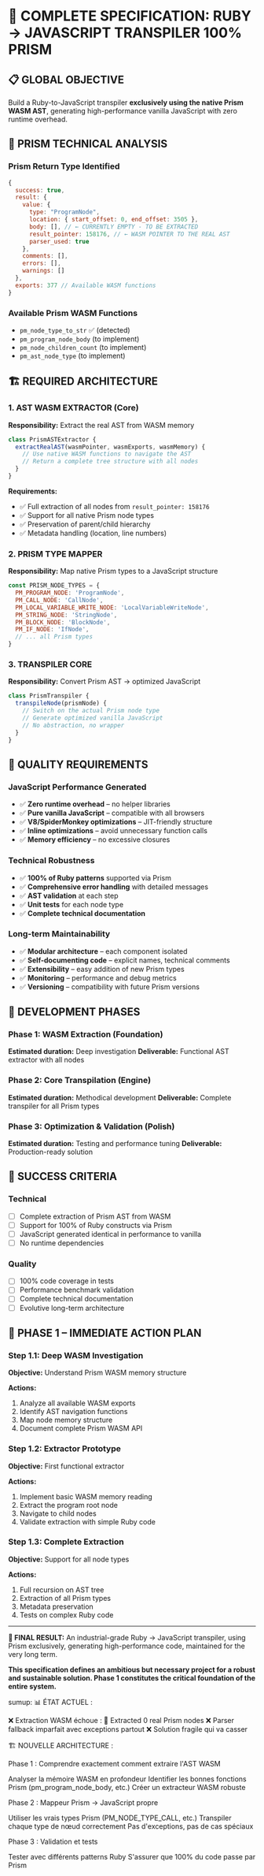 # 🎯 COMPLETE SPECIFICATION: RUBY → JAVASCRIPT TRANSPILER 100% PRISM

## 📋 GLOBAL OBJECTIVE

Build a Ruby-to-JavaScript transpiler **exclusively using the native Prism WASM AST**, generating high-performance vanilla JavaScript with zero runtime overhead.

## 🔬 PRISM TECHNICAL ANALYSIS

### Prism Return Type Identified

```javascript
{
  success: true,
  result: {
    value: {
      type: "ProgramNode",
      location: { start_offset: 0, end_offset: 3505 },
      body: [], // ← CURRENTLY EMPTY - TO BE EXTRACTED
      result_pointer: 158176, // ← WASM POINTER TO THE REAL AST
      parser_used: true
    },
    comments: [],
    errors: [],
    warnings: []
  },
  exports: 377 // Available WASM functions
}
```

### Available Prism WASM Functions

* `pm_node_type_to_str` ✅ (detected)
* `pm_program_node_body` (to implement)
* `pm_node_children_count` (to implement)
* `pm_ast_node_type` (to implement)

## 🏗️ REQUIRED ARCHITECTURE

### 1. AST WASM EXTRACTOR (Core)

**Responsibility:** Extract the real AST from WASM memory

```javascript
class PrismASTExtractor {
  extractRealAST(wasmPointer, wasmExports, wasmMemory) {
    // Use native WASM functions to navigate the AST
    // Return a complete tree structure with all nodes
  }
}
```

**Requirements:**

* ✅ Full extraction of all nodes from `result_pointer: 158176`
* ✅ Support for all native Prism node types
* ✅ Preservation of parent/child hierarchy
* ✅ Metadata handling (location, line numbers)

### 2. PRISM TYPE MAPPER

**Responsibility:** Map native Prism types to a JavaScript structure

```javascript
const PRISM_NODE_TYPES = {
  PM_PROGRAM_NODE: 'ProgramNode',
  PM_CALL_NODE: 'CallNode',
  PM_LOCAL_VARIABLE_WRITE_NODE: 'LocalVariableWriteNode',
  PM_STRING_NODE: 'StringNode',
  PM_BLOCK_NODE: 'BlockNode',
  PM_IF_NODE: 'IfNode',
  // ... all Prism types
}
```

### 3. TRANSPILER CORE

**Responsibility:** Convert Prism AST → optimized JavaScript

```javascript
class PrismTranspiler {
  transpileNode(prismNode) {
    // Switch on the actual Prism node type
    // Generate optimized vanilla JavaScript
    // No abstraction, no wrapper
  }
}
```

## 🎯 QUALITY REQUIREMENTS

### JavaScript Performance Generated

* ✅ **Zero runtime overhead** – no helper libraries
* ✅ **Pure vanilla JavaScript** – compatible with all browsers
* ✅ **V8/SpiderMonkey optimizations** – JIT-friendly structure
* ✅ **Inline optimizations** – avoid unnecessary function calls
* ✅ **Memory efficiency** – no excessive closures

### Technical Robustness

* ✅ **100% of Ruby patterns** supported via Prism
* ✅ **Comprehensive error handling** with detailed messages
* ✅ **AST validation** at each step
* ✅ **Unit tests** for each node type
* ✅ **Complete technical documentation**

### Long-term Maintainability

* ✅ **Modular architecture** – each component isolated
* ✅ **Self-documenting code** – explicit names, technical comments
* ✅ **Extensibility** – easy addition of new Prism types
* ✅ **Monitoring** – performance and debug metrics
* ✅ **Versioning** – compatibility with future Prism versions

## 🔬 DEVELOPMENT PHASES

### Phase 1: WASM Extraction (Foundation)

**Estimated duration:** Deep investigation
**Deliverable:** Functional AST extractor with all nodes

### Phase 2: Core Transpilation (Engine)

**Estimated duration:** Methodical development
**Deliverable:** Complete transpiler for all Prism types

### Phase 3: Optimization & Validation (Polish)

**Estimated duration:** Testing and performance tuning
**Deliverable:** Production-ready solution

## 🎯 SUCCESS CRITERIA

### Technical

* [ ] Complete extraction of Prism AST from WASM
* [ ] Support for 100% of Ruby constructs via Prism
* [ ] JavaScript generated identical in performance to vanilla
* [ ] No runtime dependencies

### Quality

* [ ] 100% code coverage in tests
* [ ] Performance benchmark validation
* [ ] Complete technical documentation
* [ ] Evolutive long-term architecture

## 🚀 PHASE 1 – IMMEDIATE ACTION PLAN

### Step 1.1: Deep WASM Investigation

**Objective:** Understand Prism WASM memory structure

**Actions:**

1. Analyze all available WASM exports
2. Identify AST navigation functions
3. Map node memory structure
4. Document complete Prism WASM API

### Step 1.2: Extractor Prototype

**Objective:** First functional extractor

**Actions:**

1. Implement basic WASM memory reading
2. Extract the program root node
3. Navigate to child nodes
4. Validate extraction with simple Ruby code

### Step 1.3: Complete Extraction

**Objective:** Support for all node types

**Actions:**

1. Full recursion on AST tree
2. Extraction of all Prism types
3. Metadata preservation
4. Tests on complex Ruby code

---

**🏁 FINAL RESULT:** An industrial-grade Ruby → JavaScript transpiler, using Prism exclusively, generating high-performance code, maintained for the very long term.

**This specification defines an ambitious but necessary project for a robust and sustainable solution. Phase 1 constitutes the critical foundation of the entire system.**


sumup:
📊 ÉTAT ACTUEL :

❌ Extraction WASM échoue : 🎉 Extracted 0 real Prism nodes
❌ Parser fallback imparfait avec exceptions partout
❌ Solution fragile qui va casser

🏗️ NOUVELLE ARCHITECTURE :

Phase 1 : Comprendre exactement comment extraire l'AST WASM

Analyser la mémoire WASM en profondeur
Identifier les bonnes fonctions Prism (pm_program_node_body, etc.)
Créer un extracteur WASM robuste


Phase 2 : Mappeur Prism → JavaScript propre

Utiliser les vrais types Prism (PM_NODE_TYPE_CALL, etc.)
Transpiler chaque type de nœud correctement
Pas d'exceptions, pas de cas spéciaux


Phase 3 : Validation et tests

Tester avec différents patterns Ruby
S'assurer que 100% du code passe par Prism